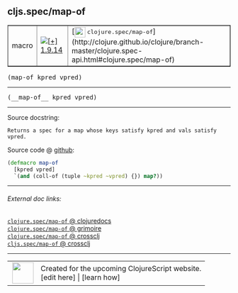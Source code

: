 ## cljs.spec/map-of



 <table border="1">
<tr>
<td>macro</td>
<td><a href="https://github.com/cljsinfo/cljs-api-docs/tree/1.9.14"><img valign="middle" alt="[+] 1.9.14" title="Added in 1.9.14" src="https://img.shields.io/badge/+-1.9.14-lightgrey.svg"></a> </td>
<td>
[<img height="24px" valign="middle" src="http://i.imgur.com/1GjPKvB.png"> <samp>clojure.spec/map-of</samp>](http://clojure.github.io/clojure/branch-master/clojure.spec-api.html#clojure.spec/map-of)
</td>
</tr>
</table>

<samp>(map-of kpred vpred)</samp><br>

---

 <samp>
(__map-of__ kpred vpred)<br>
</samp>

---





Source docstring:

```
Returns a spec for a map whose keys satisfy kpred and vals satisfy vpred.
```


Source code @ [github]():

```clj
(defmacro map-of
  [kpred vpred]
  `(and (coll-of (tuple ~kpred ~vpred) {}) map?))
```

<!--
Repo - tag - source tree - lines:

 <pre>

</pre>

-->

---



###### External doc links:

[`clojure.spec/map-of` @ clojuredocs](http://clojuredocs.org/clojure.spec/map-of)<br>
[`clojure.spec/map-of` @ grimoire](http://conj.io/store/v1/org.clojure/clojure/1.7.0-beta3/clj/clojure.spec/map-of/)<br>
[`clojure.spec/map-of` @ crossclj](http://crossclj.info/fun/clojure.spec/map-of.html)<br>
[`cljs.spec/map-of` @ crossclj](http://crossclj.info/fun/cljs.spec/map-of.html)<br>

---

 <table>
<tr><td>
<img valign="middle" align="right" width="48px" src="http://i.imgur.com/Hi20huC.png">
</td><td>
Created for the upcoming ClojureScript website.<br>
[edit here] | [learn how]
</td></tr></table>

[edit here]:https://github.com/cljsinfo/cljs-api-docs/blob/master/cljsdoc/cljs.spec/map-of.cljsdoc
[learn how]:https://github.com/cljsinfo/cljs-api-docs/wiki/cljsdoc-files

<!--

This information was too distracting to show to readers, but I'll leave it
commented here since it is helpful to:

- pretty-print the data used to generate this document
- and show how to retrieve that data



The API data for this symbol:

```clj
{:ns "cljs.spec",
 :name "map-of",
 :signature ["[kpred vpred]"],
 :name-encode "map-of",
 :history [["+" "1.9.14"]],
 :type "macro",
 :clj-equiv {:full-name "clojure.spec/map-of",
             :url "http://clojure.github.io/clojure/branch-master/clojure.spec-api.html#clojure.spec/map-of"},
 :full-name-encode "cljs.spec/map-of",
 :source {:code "(defmacro map-of\n  [kpred vpred]\n  `(and (coll-of (tuple ~kpred ~vpred) {}) map?))",
          :title "Source code",
          :repo "clojurescript",
          :tag "r1.9.36",
          :filename "src/main/cljs/cljs/spec.cljc",
          :lines [374 377],
          :url "https://github.com/clojure/clojurescript/blob/r1.9.36/src/main/cljs/cljs/spec.cljc#L374-L377"},
 :usage ["(map-of kpred vpred)"],
 :full-name "cljs.spec/map-of",
 :docstring "Returns a spec for a map whose keys satisfy kpred and vals satisfy vpred.",
 :cljsdoc-url "https://github.com/cljsinfo/cljs-api-docs/blob/master/cljsdoc/cljs.spec/map-of.cljsdoc"}

```

Retrieve the API data for this symbol:

```clj
;; from Clojure REPL
(require '[clojure.edn :as edn])
(-> (slurp "https://raw.githubusercontent.com/cljsinfo/cljs-api-docs/catalog/cljs-api.edn")
    (edn/read-string)
    (get-in [:symbols "cljs.spec/map-of"]))
```

-->
